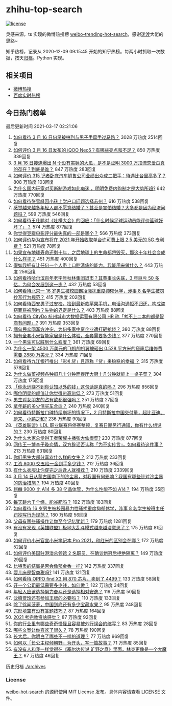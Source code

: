 # zhihu-top-search

[![license](https://img.shields.io/github/license/Arrackisarookie/zhihu-top-search)](https://github.com/Arrackisarookie/zhihu-top-search/blob/master/LICENSE)

灵感来源，ts 实现的微博热搜榜 [weibo-trending-hot-search](https://github.com/justjavac/weibo-trending-hot-search)，感谢[迷渡](https://github.com/justjavac)大佬的思路~

知乎热榜，记录从 2020-12-09 09:15:45 开始的知乎热榜。每两小时抓取一次数据，按天[归档](./archives)。Python 实现。

## 相关项目
+ [微博热搜](https://github.com/Arrackisarookie/weibo-hot-search)
+ [百度实时热搜](https://github.com/Arrackisarookie/baidu-hot-search)

## 今日热门榜单

<!-- Rank Begin -->

最后更新时间 2021-03-17 02:21:06

1. [如何看待 3 月 16 日何炅被拍到与男子手牵手过马路？](https://www.zhihu.com/question/449585882) 3028 万热度 2514回复
1. [如何评价 3 月 16 日发布的 iQOO Neo5？有哪些亮点和不足？](https://www.zhihu.com/question/449594522) 850 万热度 339回复
1. [3 月 16 日接连爆出 N 个没有实锤的大瓜，是不是证明 3000 万顶流恋爱瓜真的存在？到底是谁？](https://www.zhihu.com/question/449640992) 847 万热度 283回复
1. [如何评价 315 记者卧底汽车销售公司业绩出众成二把手：待遇比台里高多了？](https://www.zhihu.com/question/449678180) 808 万热度 103回复
1. [为什么国内玩家对买断制游戏如此痴迷 ，明明免费内购制才是大势所趋?](https://www.zhihu.com/question/449099344) 642 万热度 770回复
1. [如何看待张雪峰因小孩上学户口问题选择苏州？](https://www.zhihu.com/question/449231456) 616 万热度 538回复
1. [感觉越来越多年轻人都不愿意结婚了？甚至是害怕结婚？大多都是因为经济问题吗？](https://www.zhihu.com/question/448650271) 599 万热度 546回复
1. [如何看待王仕鹏对《吐槽大会》的回应：「什么时候足球运动员能评价篮球好坏了」？](https://www.zhihu.com/question/449601303) 574 万热度 877回复
1. [你觉得豆瓣电影评分最失真的一部是哪个？](https://www.zhihu.com/question/346658239) 566 万热度 373回复
1. [如何评价华为宣布将在 2021 年开始收取单台许可费上限 2.5 美元的 5G 专利费？](https://www.zhihu.com/question/449679560) 521 万热度 78回复
1. [如果宣布地球寿命还剩十年，之后地球上的生命都将毁灭，那这十年社会变成什么样子？](https://www.zhihu.com/question/446997841) 451 万热度 400回复
1. [假如我拥有让任何一个人患上口腔溃疡的能力，我能用来做什么？](https://www.zhihu.com/question/448970341) 443 万热度 256回复
1. [如何看待哈尔滨百年老字号秋林集团退市？其董事长失联，3 年巨亏 50 多亿，为何会发展到这一步？](https://www.zhihu.com/question/448970133) 432 万热度 53回复
1. [如何看待北京一 16 岁男生被校园霸凌骚扰重度抑郁休学，涉事 8 名学生被罚抄写行为规范？](https://www.zhihu.com/question/449615368) 415 万热度 202回复
1. [如何看待西安男子过安检，捡到最新款苹果手机，电话沟通拒不归还，构成盗窃罪将被刑拘？失物的界定是什么？](https://www.zhihu.com/question/449610717) 403 万热度 88回复
1. [如何看待 CityDo 杭州城市大数据运营有限公司 HR 称「考不上二本的都是智商有问题」?](https://www.zhihu.com/question/449638182) 391 万热度 353回复
1. [缅甸民众同军方冲突，为何多家中资企业遭打砸抢烧？](https://www.zhihu.com/question/449644684) 380 万热度 88回复
1. [拥有全套小米智能家居是什么体验，全套需要多少钱？](https://www.zhihu.com/question/356183914) 377 万热度 270回复
1. [一个男生可以脏到什么程度？](https://www.zhihu.com/question/270616337) 361 万热度 69回复
1. [为什么一架 4500 万美元的飞机的机翼被砸出 0.528 平方米的窟窿后维修费需要 2880 万美元？](https://www.zhihu.com/question/446051635) 334 万热度 71回复
1. [如何看待九江银行推出「彩礼贷」且声称「贷」来稳稳的幸福 ？](https://www.zhihu.com/question/449598282) 315 万热度 578回复
1. [为什么做菜视频各种闷几十分钟而餐厅大厨十几分钟就能上一桌子菜？](https://www.zhihu.com/question/387166677) 304 万热度 175回复
1. [「你永远赚不到你认知以外的钱」这句话是真的吗？](https://www.zhihu.com/question/444218782) 296 万热度 856回复
1. [哪位明星的颜值让你觉得忽高忽低？](https://www.zhihu.com/question/445285593) 273 万热度 51回复
1. [男生对女朋友的占有欲都很强吗？](https://www.zhihu.com/question/332142062) 251 万热度 27回复
1. [拿年薪的多少倍买车合适？](https://www.zhihu.com/question/383531441) 240 万热度 240回复
1. [如何看待特斯拉口碑持续崩坏的情况下，2 月特斯拉中国交付量，超比亚迪、蔚来、小鹏之和?](https://www.zhihu.com/question/448590405) 236 万热度 90回复
1. [《英雄联盟》LDL 职业联赛将停赛整顿，复赛日期另行通知，你有什么想说的？](https://www.zhihu.com/question/449602832) 230 万热度 80回复
1. [为什么大家总觉得王者荣耀主播张大仙很菜?](https://www.zhihu.com/question/384371807) 230 万热度 877回复
1. [网传王一博李子璇恋情，双方辟谣否认称「为不实传言」，如何看待这件事？](https://www.zhihu.com/question/449636596) 213 万热度 631回复
1. [你们男生大部分喜欢什么样的女生？](https://www.zhihu.com/question/440011949) 212 万热度 233回复
1. [工资 8000 交五险一金到手多少钱？](https://www.zhihu.com/question/372675379) 212 万热度 36回复
1. [有什么衣服让你穿完之后逢人就推荐？](https://www.zhihu.com/question/368860490) 210 万热度 2339回复
1. [3 月 14 日从蒙古国南下的沙尘暴，对我国有何影响？我国有哪些针对沙尘暴的防治措施？](https://www.zhihu.com/question/449452410) 194 万热度 40回复
1. [麒麟 9000 比 A14 多 38 亿晶体管，为什么性能不如 A14？](https://www.zhihu.com/question/448965635) 194 万热度 35回复
1. [每天跳六千个绳，能减肥吗？](https://www.zhihu.com/question/289540511) 192 万热度 183回复
1. [如何看待 16 岁男生被校园暴力性骚扰重度抑郁休学，涉事 8 名学生被班主任罚抄写行为规范？](https://www.zhihu.com/question/449591184) 180 万热度 56回复
1. [父母有哪些骚操作让你至今记忆犹新？](https://www.zhihu.com/question/306434148) 179 万热度 1281回复
1. [有没有发现《英雄联盟》极地大乱斗模式越来越没意思了？](https://www.zhihu.com/question/444348970) 175 万热度 81回复
1. [如何评价小米官宣小米笔记本 Pro 2021，和红米的区别会在哪？](https://www.zhihu.com/question/449610285) 172 万热度 52回复
1. [如何评价美国驻港澳总领馆 2 名职员，在确诊新冠后拒绝隔离？](https://www.zhihu.com/question/449472975) 149 万热度 29回复
1. [比特币的结局是否会像郁金香一样?](https://www.zhihu.com/question/445567290) 142 万热度 337回复
1. [婴儿床是智商税吗?](https://www.zhihu.com/question/445039825) 141 万热度 121回复
1. [如何看待 OPPO find X3 用 870 芯片，卖到了 4499？](https://www.zhihu.com/question/448824396) 133 万热度 58回复
1. [开一个公司最低需要多少钱，如何做？](https://www.zhihu.com/question/19841830) 122 万热度 34回复
1. [年轻人应该选择努力奋斗还是选择相对安逸？](https://www.zhihu.com/question/449657927) 119 万热度 50回复
1. [沈腾贾玲还有参加王牌的必要吗？](https://www.zhihu.com/question/447691788) 110 万热度 133回复
1. [除了徐闻菠萝，中国到底还有多少宝藏水果？](https://www.zhihu.com/question/448462051) 95 万热度 248回复
1. [完形填空有没有答题技巧？](https://www.zhihu.com/question/21864589) 87 万热度 164回复
1. [2021 考完教资啥感觉？](https://www.zhihu.com/question/449137629) 87 万热度 92回复
1. [你的行业里有哪些奇奇怪怪且容易被外行误会的缩写？](https://www.zhihu.com/question/449614248) 83 万热度 28回复
1. [哪些文案让你喜欢了很久？](https://www.zhihu.com/question/442927183) 78 万热度 190回复
1. [长大后，你明白了哪些不一样的道理？](https://www.zhihu.com/question/45394531) 77 万热度 969回复
1. [如何以「长公主权倾朝野」为开头，写一篇故事？](https://www.zhihu.com/question/402010747) 71 万热度 85回复
1. [有没有人和我一样觉得在《塞尔达传说 旷野之息》里面，林克更像是一个大魔王？](https://www.zhihu.com/question/427646550) 67 万热度 46回复
<!-- Rank End -->

历史归档 [./archives](./archives)

### License

[weibo-hot-search](https://github.com/Arrackisarookie/zhihu-top-search) 的源码使用 MIT License 发布。具体内容请查看 [LICENSE](./LICENSE) 文件。
